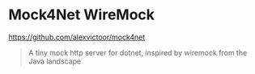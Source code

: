 # Mock4Net WireMock 

https://github.com/alexvictoor/mock4net

> A tiny mock http server for dotnet, inspired by wiremock from the Java landscape

